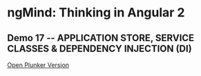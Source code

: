 # ngMind: Thinking in Angular 2

## Demo 17 -- APPLICATION STORE, SERVICE CLASSES & DEPENDENCY INJECTION (DI)

[Open Plunker Version](http://plnkr.co/edit/3cVPFtWXtLINUoHlGYHw?p=preview)
